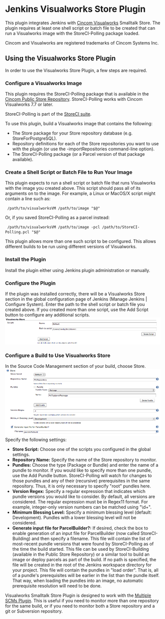 # Jenkins Visualworks Store Plugin

This plugin integrates Jenkins with [Cincom
Visualworks](http://cincomsmalltalk.com/) Smalltalk Store.  The plugin
requires at least one shell script or batch file to be created that can
run a Visualworks image with the StoreCI-Polling package loaded.

Cincom and Visualworks are registered trademarks of Cincom Systems
Inc.

## Using the Visualworks Store Plugin

In order to use the Visualworks Store Plugin, a few steps are required.

### Configure a Visualworks Image

This plugin requires the StoreCI-Polling package that is available in
the [Cincom Public Store
Repository](http://www.cincomsmalltalk.com/CincomSmalltalkWiki/Public+Store+Repository).
 StoreCI-Polling works with Cincom Visualworks 7.7 or later.

StoreCI-Polling is part of the [StoreCI
suite](https://github.com/randycoulman/StoreCI).

To use this plugin, build a Visualworks image that contains the
following:

-   The Store package for your Store repository database (e.g.
    StoreForPostgreSQL).
-   Repository definitions for each of the Store repositories you want
    to use with the plugin (or use the -importRepositories command-line
    option).
-   The StoreCI-Polling package (or a Parcel version of that package
    available).

### Create a Shell Script or Batch File to Run Your Image

This plugin expects to run a shell script or batch file that runs
Visualworks with the image you created above.  This script should pass
all of its arguments on to the image.  For example, a Linux or MacOS/X
script might contain a line such as:

``` syntaxhighlighter-pre
 /path/to/visualworksVM /path/to/image "$@"
```

Or, if you saved StoreCI-Polling as a parcel instead:

``` syntaxhighlighter-pre
 /path/to/visualworksVM /path/to/image -pcl /path/to/StoreCI-Polling.pcl "$@"
```

This plugin allows more than one such script to be configured.  This
allows different builds to be run using different versions of
Visualworks.

### Install the Plugin

Install the plugin either using Jenkins plugin administration or
manually.

### Configure the Plugin

If the plugin was installed correctly, there will be a Visualworks Store
section in the global configuration page of Jenkins (Manage Jenkins \|
Configure System).  Enter the path to the shell script or batch file you
created above.  If you created more than one script, use the Add Script
button to configure any additional scripts.
![](docs/images/visualworks-store-global.png)

### Configure a Build to Use Visualworks Store

In the Source Code Management section of your build, choose Store.
![](docs/images/visualworks-store-config.png)  
Specify the following settings:

-   **Store Script:** Choose one of the scripts you configured in the
    global settings.
-   **Repository Name:** Specify the name of the Store repository to
    monitor.
-   **Pundles:** Choose the type (Package or Bundle) and enter the name
    of a pundle to monitor.  If you would like to specify more than one
    pundle, use the Add Pundle button.  StoreCI-Polling will watch for
    changes to those pundles and any of their (recursive) prerequisites
    in the same repository.  Thus, it is only necessary to specify
    "root" pundles here.
-   **Version Regex:** Specify a regular expression that indicates which
    pundle versions you would like to consider.  By default, all
    versions are considered.  The regular expression must be in Regex11
    format.  For example, integer-only version numbers can be matched
    using "\\d+".
-   **Minimum Blessing Level:** Specify a minimum blessing level
    (default: Development).  Pundles with a lower blessing level will
    not be considered.
-   **Generate input file for ParcelBuilder?:** If desired, check the
    box to enable generation of an input file for ParcelBuilder (now
    called StoreCI-Building) and then specify a filename.  This file
    will contain the list of most-recent pundle versions that were found
    by StoreCI-Polling as of the time the build started.  This file can
    be used by StoreCI-Building (available in the Public Store
    Repository) or a similar tool to build an image or deploy parcels as
    part of the build.  If no path is specified, the file will be
    created in the root of the Jenkins workspace directory for your
    project.  This file will contain the pundles in "load order".  That
    is, all of a pundle's prerequisites will be earlier in the list than
    the pundle itself.  That way, when loading the pundles into an
    image, no automatic prerequisite resolution will need to be done.

Visualworks Smalltalk Store Plugin is designed to work with the
[Multiple SCMs
Plugin](http://localhost:8085/display/JENKINS/Multiple+SCMs+Plugin).
 This is useful if you need to monitor more than one repository for the
same build, or if you need to monitor both a Store repository and a git
or Subversion repository.

